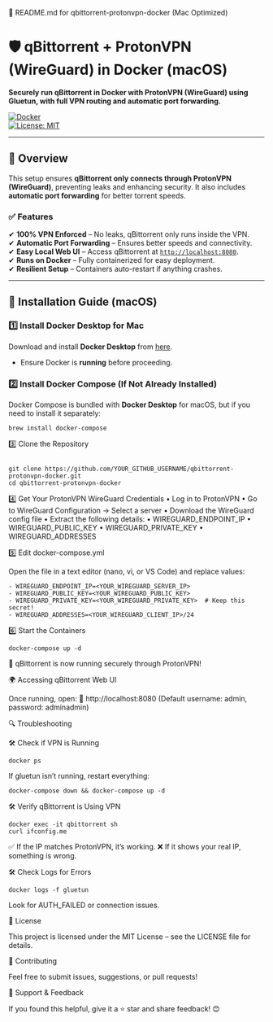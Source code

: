 
📌 README.md for qbittorrent-protonvpn-docker (Mac Optimized)

# 🛡️ qBittorrent + ProtonVPN (WireGuard) in Docker (macOS)
**Securely run qBittorrent in Docker with ProtonVPN (WireGuard) using Gluetun, with full VPN routing and automatic port forwarding.**  

[![Docker](https://badgen.net/badge/docker/compose/blue)](https://docs.docker.com/compose/)  
[![License: MIT](https://badgen.net/badge/license/MIT/blue)](LICENSE)  

---

## **🔹 Overview**  
This setup ensures **qBittorrent only connects through ProtonVPN (WireGuard)**, preventing leaks and enhancing security. It also includes **automatic port forwarding** for better torrent speeds.  

### **✅ Features**  
✔ **100% VPN Enforced** – No leaks, qBittorrent only runs inside the VPN.  
✔ **Automatic Port Forwarding** – Ensures better speeds and connectivity.  
✔ **Easy Local Web UI** – Access qBittorrent at [`http://localhost:8080`](http://localhost:8080).  
✔ **Runs on Docker** – Fully containerized for easy deployment.  
✔ **Resilient Setup** – Containers auto-restart if anything crashes.  

---

## **📌 Installation Guide (macOS)**
### **1️⃣ Install Docker Desktop for Mac**
Download and install **Docker Desktop** from [here](https://www.docker.com/products/docker-desktop/).  
- Ensure Docker is **running** before proceeding.  

### **2️⃣ Install Docker Compose (If Not Already Installed)**
Docker Compose is bundled with **Docker Desktop** for macOS, but if you need to install it separately:
```
brew install docker-compose
```

3️⃣ Clone the Repository
```

git clone https://github.com/YOUR_GITHUB_USERNAME/qbittorrent-protonvpn-docker.git
cd qbittorrent-protonvpn-docker
```
4️⃣ Get Your ProtonVPN WireGuard Credentials
	•	Log in to ProtonVPN
	•	Go to WireGuard Configuration → Select a server
	•	Download the WireGuard config file
	•	Extract the following details:
	•	WIREGUARD_ENDPOINT_IP
	•	WIREGUARD_PUBLIC_KEY
	•	WIREGUARD_PRIVATE_KEY
	•	WIREGUARD_ADDRESSES

5️⃣ Edit docker-compose.yml

Open the file in a text editor (nano, vi, or VS Code) and replace <PLACEHOLDER> values:
```
- WIREGUARD_ENDPOINT_IP=<YOUR_WIREGUARD_SERVER_IP>
- WIREGUARD_PUBLIC_KEY=<YOUR_WIREGUARD_PUBLIC_KEY>
- WIREGUARD_PRIVATE_KEY=<YOUR_WIREGUARD_PRIVATE_KEY>  # Keep this secret!
- WIREGUARD_ADDRESSES=<YOUR_WIREGUARD_CLIENT_IP>/24
```
6️⃣ Start the Containers
```
docker-compose up -d
```
🚀 qBittorrent is now running securely through ProtonVPN!

🌍 Accessing qBittorrent Web UI

Once running, open:
📌 http://localhost:8080
(Default username: admin, password: adminadmin)

🔍 Troubleshooting

🛠 Check if VPN is Running
```
docker ps
```
If gluetun isn’t running, restart everything:
```
docker-compose down && docker-compose up -d
```
🛠 Verify qBittorrent is Using VPN
```
docker exec -it qbittorrent sh
curl ifconfig.me
```
✅ If the IP matches ProtonVPN, it’s working.
❌ If it shows your real IP, something is wrong.

🛠 Check Logs for Errors
```
docker logs -f gluetun
```
Look for AUTH_FAILED or connection issues.

📜 License

This project is licensed under the MIT License – see the LICENSE file for details.

🚀 Contributing

Feel free to submit issues, suggestions, or pull requests!

📢 Support & Feedback

If you found this helpful, give it a ⭐ star and share feedback! 😊
